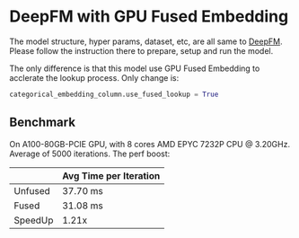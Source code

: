 # DeepFM with GPU Fused Embedding

The model structure, hyper params, dataset, etc, are all same to [DeepFM](../../../DeepFM/README.md). Please follow the instruction there to prepare, setup and run the model.

The only difference is that this model use GPU Fused Embedding to acclerate the lookup process. Only change is:

```python
categorical_embedding_column.use_fused_lookup = True
```

## Benchmark

On A100-80GB-PCIE GPU, with 8 cores AMD EPYC 7232P CPU @ 3.20GHz. Average of 5000 iterations. The perf boost:

|         | Avg Time per Iteration |
| ------- | ---------------------- |
| Unfused | 37.70 ms               |
| Fused   | 31.08 ms               |
| SpeedUp | 1.21x                  |
